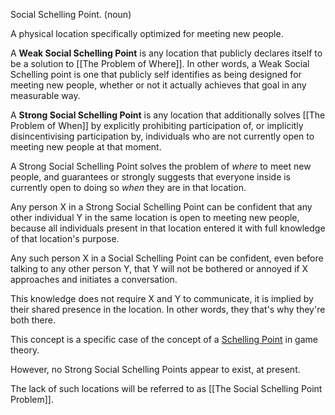 Social Schelling Point. (noun)

A physical location specifically optimized for meeting new people.

A __Weak Social Schelling Point__ is any location that publicly declares itself to be a solution to [[The Problem of Where]]. In other words, a Weak Social Schelling point is one that publicly self identifies as being designed for meeting new people, whether or not it actually achieves that goal in any measurable way.

A __Strong Social Schelling Point__ is any location that additionally solves [[The Problem of When]] by explicitly prohibiting participation of, or implicitly disincentivising participation by, individuals who are not currently open to meeting new people at that moment.

A Strong Social Schelling Point solves the problem of _where_ to meet new people, and guarantees or strongly suggests that everyone inside is currently open to doing so _when_ they are in that location.

Any person X in a Strong Social Schelling Point can be confident that any other individual Y in the same location is open to meeting new people, because all individuals present in that location entered it with full knowledge of that location's purpose.

Any such person X in a Social Schelling Point can be confident, even before talking to any other person Y, that Y will not be bothered or annoyed if X approaches and initiates a conversation.

This knowledge does not require X and Y to communicate, it is implied by their shared presence in the location. In other words, they that's why they're both there.

This concept is a specific case of the concept of a [Schelling Point](https://en.wikipedia.org/wiki/Focal_point_(game_theory)) in game theory.

However, no Strong Social Schelling Points appear to exist, at present.

The lack of such locations will be referred to as [[The Social Schelling Point Problem]].